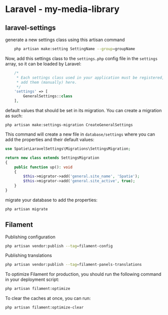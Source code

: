 # Laravel - my-media-library
## laravel-settings

generate a new settings class using this artisan command

```bash
    php artisan make:setting SettingName --group=groupName 
```
Now, add this settings class to the `settings.php` config file in the `settings` array, so it can be loaded by Laravel:

```php
    /*
     * Each settings class used in your application must be registered, you can
     * add them (manually) here.
     */
    'settings' => [
        GeneralSettings::class
    ],
```

default values that should be set in its migration. You can create a migration as such:
```
php artisan make:settings-migration CreateGeneralSettings
```
This command will create a new file in `database/settings` where you can add the properties and their default values:

```php
use Spatie\LaravelSettings\Migrations\SettingsMigration;

return new class extends SettingsMigration
{
    public function up(): void
    {
        $this->migrator->add('general.site_name', 'Spatie');
        $this->migrator->add('general.site_active', true);
    }
}
```

migrate your database to add the properties:

```bash
php artisan migrate
```


## Filament
Publishing configuration
```bash
php artisan vendor:publish --tag=filament-config
```
Publishing translations
```bash
php artisan vendor:publish --tag=filament-panels-translations
```
To optimize Filament for production, you should run the following command in your deployment script:
```bash
php artisan filament:optimize
```

To clear the caches at once, you can run:
```bash
php artisan filament:optimize-clear
```

